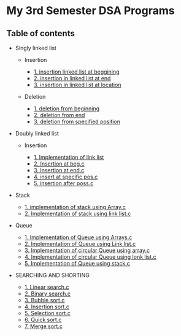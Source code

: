 # My 3rd Semester DSA Programs

## Table of contents

- Singly linked list

    - Insertion

        - [1. insertion linked list at beggining ](./1.singly%20link%20list.c/1.implementation%20of%20linked%20list.c)
        - [2. insertion in linked list at end](./1.singly%20link%20list.c/insertion/2.%20insertion%20in%20linked%20list%20at%20end.c)
        - [3. insertion in linked list at location](./1.singly%20link%20list.c/insertion/3.%20insertion%20in%20linked%20list%20at%20location.c)

    - Deletion

        - [1. deletion from beginning](./1.singly%20link%20list.c/deletion/1.%20deletion%20from%20beginning.c)
        - [2. deletion from end](./1.singly%20link%20list.c/deletion/2.%20deletion%20from%20end.c)
        - [3. deletion from specified position](./1.singly%20link%20list.c/deletion/3.%20deletion%20from%20specified%20position.c)


- Doubly linked list
    
    - Insertion

        - [1. Implementation of link list](./2.Doubly%20link%20list/Insertion/1.%20Implementation%20of%20link%20list.c)
        - [2. Insertion at beg.c](./2.Doubly%20link%20list/Insertion/2.%20Insertion%20at%20beg.c)
        - [3. Insertion at end.c](./2.Doubly%20link%20list/Insertion/3.%20Insertion%20at%20end.c)
        - [4. insert at specific pos.c](./2.Doubly%20link%20list/Insertion/4.%20insert%20at%20specific%20pos.c)
        - [5. insertion after poss.c](./2.Doubly%20link%20list/Insertion/5.%20insertion%20after%20poss.c)


- Stack

    - [1. implementation of stack using Array.c](./4.%20STACK/1.%20implementation%20of%20stack%20using%20Array.c)
    - [2. Implementation of stack using link list.c](./4.%20STACK/2.%20Implementation%20of%20stack%20using%20link%20list.c )


- Queue

    - [1. Implementation of Queue using Arrays.c](./5.%20Queue/1.%20Implementation%20of%20Queue%20using%20Arrays.c)
    - [2. Implementation of Queue using Link list.c](./5.%20Queue/2.%20Implementation%20of%20Queue%20using%20Link%20list.c)
    - [3. Implementation of circular Queue using array.c](./5.%20Queue/3.%20Implementation%20of%20circular%20Queue%20using%20array.c)
    - [4. Implementation of circular Queue using lonk list.c](./5.%20Queue/4.%20Implementation%20of%20circular%20Queue%20using%20lonk%20list.c)
    - [5. Implementation of Queue using stack.c](./5.%20Queue/5.%20Implementation%20of%20Queue%20using%20stack.c)



-  SEARCHING AND SHORTING

    - [1. Linear search.c](./6.%20SEARCHING%20AND%20SHORTING/1.%20Linear%20search.c)
    - [2. Binary search.c](./6.%20SEARCHING%20AND%20SHORTING/2.%20Binary%20search.c)
    - [3. Bubble sort.c](./6.%20SEARCHING%20AND%20SHORTING/3.%20Bubble%20sort.c)
    - [4. Insertion sort.c](./6.%20SEARCHING%20AND%20SHORTING/4.%20Insertion%20sort.c)
    - [5. Selection sort.c](./6.%20SEARCHING%20AND%20SHORTING/5.%20Selection%20sort.c)
    - [6. Quick sort.c](./6.%20SEARCHING%20AND%20SHORTING/6.%20Quick%20sort.c)
    - [7. Merge sort.c](./6.%20SEARCHING%20AND%20SHORTING/7.%20Merge%20sort.c)





